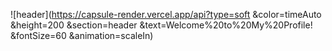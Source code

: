 <!--타이틀 부분-->
![header](https://capsule-render.vercel.app/api?type=soft
  &color=timeAuto
  &height=200
  &section=header
  &text=Welcome%20to%20My%20Profile!
  &fontSize=60
  &animation=scaleIn)
